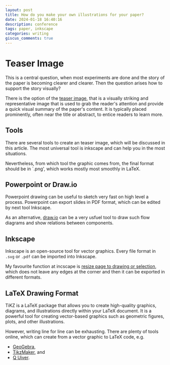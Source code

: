```yaml
---
layout: post
title: How do you make your own illustrations for your paper?
date: 2024-01-18 16:40:16
description: conference
tags: paper, inkscape 
categories: writing
giscus_comments: true
---
```


#  Teaser Image

This is a central question, when most experiments are done and the story of the paper is becoming clearer and clearer. 
Then the question arises how to support the story visually? 

There is the option of the [teaser image](https://academia.stackexchange.com/questions/44837/what-is-teaser-image), that is a visually striking and representative image that is used to grab the reader's attention and provide a quick visual summary of the paper's content. 
It is typically placed prominently, often near the title or abstract, to entice readers to learn more.


## Tools

There are several tools to create an teaser image, which will be discussed in this article. 
The most universal tool is inkscape and can help you in the most situations. 

Nevertheless, from which tool the graphic comes from, the final format should be in `.png', which works mostly most smoothly in LaTeX.

## Powerpoint or Draw.io

Powerpoint drawing can be useful to sketch very fast on high level a process. 
Powerpoint can export slides in PDF format, which can be edited by next tool Inkscape. 

As an alternative, [draw.io](www.draw.io) can be a very usfuel tool to draw such flow diagrams and show relations between components. 

## Inkscape

Inkscape is an open-source tool for vector graphics. 
Every file format in `.svg` or `.pdf` can be imported into Inkscape.

My favourite function at incscape is [resize page to drawing or selection](https://imagy.app/inkscape-fit-page-to-selection/), which does not leave any edges at the corner and then it can be exported in different formats. 



## LaTeX Drawing Format

TiKZ is a LaTeX package that allows you to create high-quality graphics, diagrams, and illustrations directly within your LaTeX document. It is a powerful tool for creating vector-based graphics such as geometric figures, plots, and other illustrations.

However, writing line for line can be exhausting. There are plenty of tools online, which can create from a vector graphic to LaTeX code, e.g. 

 - [GeoGebra](https://cs.overleaf.com/learn/latex_LaTeX_Graphics_using_TikZ%3A_A_Tutorial_for_Beginners_(Part_2)%E2%80%94Generating_TikZ_Code_from_GeoGebra),
 - [TikzMaker](https://tikzmaker.com), and
 - [Q Uiver](https://q.uiver.app).
